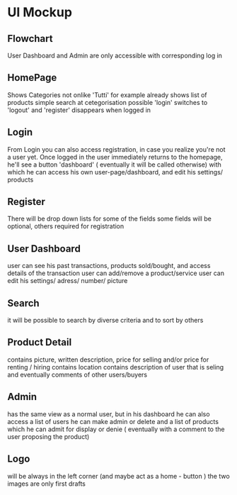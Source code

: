 # UI Mockup

## Flowchart
User Dashboard and Admin are only accessible with corresponding log in

## HomePage
Shows Categories not onlike 'Tutti' for example
already shows list of products
simple search at cetegorisation possible
'login' switches to 'logout' and 'register' disappears when logged in

## Login
From Login you can also access registration, in case you realize you're not a user yet.
Once logged in the user immediately returns to the homepage, he'll see a button 'dashboard' ( eventually it will be called otherwise) with which he can access his own user-page/dashboard, and edit his settings/ products

## Register
There will be drop down lists for some of the fields
some fields will be optional, others required for registration

## User Dashboard
user can see his past transactions, products sold/bought, and access details of the transaction
user can add/remove a product/service
user can edit his settings/ adress/ number/ picture

## Search
it will be possible to search by diverse criteria and to sort by others

## Product Detail
contains picture, written description, price for selling and/or price for renting / hiring
contains location 
contains description of user that is seling and eventually comments of other users/buyers

## Admin 
has the same view as a normal user, but in his dashboard he can also access a list of users he can make admin or delete and a list of products which he can admit for display or denie ( eventually with a comment to the user proposing the product)

## Logo
will be always in the left corner (and maybe act as a home - button )
the two images are only first drafts